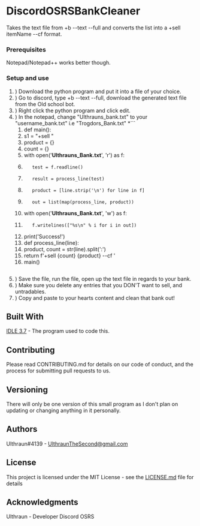 # DiscordOSRSBankCleaner

Takes the text file from +b --text --full and converts the list into a +sell itemName --cf format.

### Prerequisites
Notepad/Notepad++ works better though.

### Setup and use
1. ) Download the python program and put it into a file of your choice. 
1. ) Go to discord, type +b --text --full, download the generated text file
from the Old school bot. 
1. ) Right click the python program and click edit.
1. ) In the notepad, change "Ulthrauns_bank.txt" to your "username_bank.txt" i.e "Trogdors_Bank.txt"
    *```
    1. def main():
    1.    s1 = "+sell "
    1.    product = {}
    1.    count = {}
    1.    with open('**Ulthrauns_Bank.txt**', 'r') as f:
    1.        test = f.readline()
    1.        result = process_line(test)
    1.        product = [line.strip('\n') for line in f]
    1.        out = list(map(process_line, product))
    1.    with open('**Ulthrauns_Bank.txt**', 'w') as f:
    1.        f.writelines(["%s\n" % i for i in out])
    1.    print('Success!')
    1. def process_line(line):
    1.    product, count = str(line).split(':')
    1.    return f'+sell {count} {product} --cf          '
    1. main()
    ```
1. ) Save the file, run the file, open up the text file in regards to your bank. 
1. ) Make sure you delete any entries that you DON'T want to sell, and untradables.
1. ) Copy and paste to your hearts content and clean that bank out!

## Built With
[IDLE 3.7](https://www.python.org/downloads/) - The program used to code this.

## Contributing
Please read CONTRIBUTING.md for details on our code of conduct, and the process for submitting pull requests to us.

## Versioning
There will only be one version of this small program as I don't plan on updating or changing anything in it personally.

## Authors
Ulthraun#4139 - UlthraunTheSecond@gmail.com

## License

This project is licensed under the MIT License - see the [LICENSE.md](LICENSE.md) file for details

## Acknowledgments

Ulthraun - Developer
Discord OSRS
